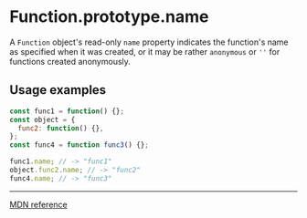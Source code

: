 # Function.prototype.name

A `Function` object's read-only `name` property indicates the function's name as specified when it was created, or it may be rather `anonymous` or `''` for functions created anonymously.

## Usage examples

```js
const func1 = function() {};
const object = {
  func2: function() {},
};
const func4 = function func3() {};

func1.name; // -> "func1"
object.func2.name; // -> "func2"
func4.name; // -> "func3"
```

---

[MDN reference](https://developer.mozilla.org/en-US/docs/Web/JavaScript/Reference/Global_Objects/Function/name)
